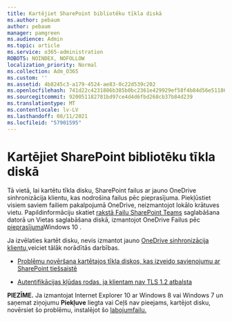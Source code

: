 ```yaml
---
title: Kartējiet SharePoint bibliotēku tīkla diskā
ms.author: pebaum
author: pebaum
manager: pamgreen
ms.audience: Admin
ms.topic: article
ms.service: o365-administration
ROBOTS: NOINDEX, NOFOLLOW
localization_priority: Normal
ms.collection: Adm_O365
ms.custom: ''
ms.assetid: 4b8245c3-a179-4524-ae83-0c22d539c202
ms.openlocfilehash: 741d22c4231886b385b0bc2361e429929ef58f4b84d56e51186f129fc5d07921
ms.sourcegitcommit: 920051182781bd97ce4d4d6fbd268cb37b84d239
ms.translationtype: MT
ms.contentlocale: lv-LV
ms.lasthandoff: 08/11/2021
ms.locfileid: "57901595"
---
```

# <a name="map-a-sharepoint-library-to-a-network-drive"></a>Kartējiet SharePoint bibliotēku tīkla diskā

Tā vietā, lai kartētu tīkla disku, SharePoint failus ar jauno OneDrive sinhronizācija klientu, kas nodrošina failus pēc pieprasījuma. Piekļūstiet visiem saviem failiem pakalpojumā OneDrive, neizmantojot lokālo krātuves vietu. Papildinformāciju skatiet [rakstā Failu SharePoint Teams](https://support.microsoft.com/office/sync-sharepoint-and-teams-files-with-your-computer-6de9ede8-5b6e-4503-80b2-6190f3354a88) saglabāšana datorā un Vietas saglabāšana diskā, izmantojot OneDrive Failus pēc [pieprasījuma](https://support.microsoft.com/office/save-disk-space-with-onedrive-files-on-demand-for-windows-10-0e6860d3-d9f3-4971-b321-7092438fb38e)Windows 10 .

Ja izvēlaties kartēt disku, nevis izmantot jauno [OneDrive sinhronizācija klientu,](https://support.microsoft.com/office/sync-sharepoint-and-teams-files-with-your-computer-6de9ede8-5b6e-4503-80b2-6190f3354a88)veiciet tālāk norādītās darbības.

- [Problēmu novēršana kartētajos tīkla diskos, kas izveido savienojumu ar SharePoint tiešsaistē](https://docs.microsoft.com/sharepoint/support/administration/troubleshoot-mapped-network-drives)

- [Autentifikācijas kļūdas rodas, ja klientam nav TLS 1.2 atbalsta](https://docs.microsoft.com/sharepoint/troubleshoot/administration/authentication-errors-tls12-support#network-drive-mapped-to-a-sharepoint-library)  

**PIEZĪME.** Ja izmantojat Internet Explorer 10 ar Windows 8 vai Windows 7 un saņemat ziņojumu **Piekļuve** liegta vai Ceļš nav pieejams, kartējot disku, novērsiet šo problēmu, instalējot šo [labojumfailu.](https://support.microsoft.com/topic/error-when-you-open-a-sharepoint-document-library-in-windows-explorer-or-map-a-network-drive-to-the-library-after-you-install-internet-explorer-10-96e640ba-059f-9b09-bb91-2a0319ee8b1d) 